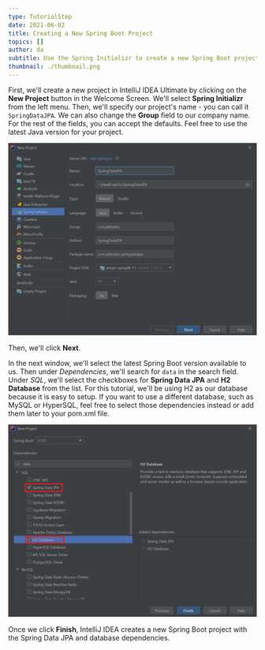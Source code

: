 ```yaml
---
type: TutorialStep
date: 2021-06-02
title: Creating a New Spring Boot Project
topics: []
author: da
subtitle: Use the Spring Initializr to create a new Spring Boot project.
thumbnail: ./thumbnail.png
---
```


First, we'll create a new project in IntelliJ IDEA Ultimate by clicking on the **New Project** button in the Welcome Screen. We'll select **Spring Initializr** from the left menu. Then, we'll specify our project's name - you can call it `SpringDataJPA`. We can also change the **Group** field to our company name. For the rest of the fields, you can accept the defaults. Feel free to use the latest Java version for your project. 

![New Project Window](./NewProject.png)

Then, we'll click **Next**.

In the next window, we'll select the latest Spring Boot version available to us. Then under *Dependencies*, we'll search for `data` in the search field. Under *SQL*, we'll select the checkboxes for **Spring Data JPA** and **H2 Database** from the list. For this tutorial, we'll be using H2 as our database because it is easy to setup. If you want to use a different database, such as MySQL or HyperSQL, feel free to select those dependencies instead or add them later to your pom.xml file.

![New Project Window Dependency](./NewProject-Deps.png)

Once we click **Finish**, IntelliJ IDEA creates a new Spring Boot project with the Spring Data JPA and database dependencies.
